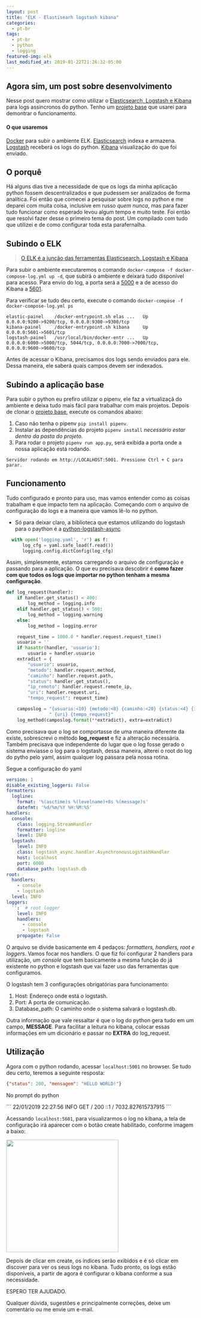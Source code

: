```yaml
---
layout: post
title: "ELK - Elastisearh logstash kibana"
categories:
  - pt-br
tags:
  - pt-br
  - python
  - logging
featured-img: elk
last_modified_at: 2019-01-22T21:26:32-05:00
---
```


## Agora sim, um post sobre desenvolvimento

Nesse post quero mostrar como utilizar o [Elasticsearch, Logstash e Kibana](https://github.com/CassioRoos/logstash) para logs assincronos do python. Tenho um [projeto base](https://github.com/CassioRoos/python-base-project) que usarei para demontrar o funcionamento.

#### O que usaremos
[Docker](https://www.docker.com/get-started) para subir o ambiente ELK.
[Elasticsearch](https://www.elastic.co/products/elasticsearch) indexa e armazena.
[Logstash](https://www.elastic.co/products/logstash) receberá os logs do python.
[Kibana](https://www.elastic.co/products/kibana) visualização do que foi enviado.

## O porquê

Há alguns dias tive a necessidade de que os logs da minha aplicação python fossem descentralizados e que pudessem ser analizados de forma analítica. Foi então que comecei a pesquisar sobre logs no python e me deparei com muita coisa, inclusive em russo *quem nunca*, mas para fazer tudo funcionar como esperado levou algum tempo e muito teste. Foi então que resolvi fazer desse o primeiro tema do post. Um compilado com tudo que utilizei e de como configurar toda esta parafernalha.

## Subindo o ELK
> [O ELK é a junção das ferramentas Elasticsearch, Logstash e Kibana](https://www.elastic.co/elk-stack)

Para subir o ambiente executaremos o comando `docker-compose -f docker-compose-log.yml up -d`, que subirá o ambiente e deixará tudo disponível para acesso. Para envio do log, a porta será a [5000](localhost:5000) e a de acesso do Kibana a [5601](localhost:5601).

Para verificar se tudo deu certo, execute o comando `docker-compose -f docker-compose-log.yml ps`

```
elastic-painel    /docker-entrypoint.sh elas ...   Up      0.0.0.0:9200->9200/tcp, 0.0.0.0:9300->9300/tcp
kibana-painel     /docker-entrypoint.sh kibana     Up      0.0.0.0:5601->5601/tcp
logstash-painel   /usr/local/bin/docker-entr ...   Up      0.0.0.0:6000->5000/tcp, 5044/tcp, 0.0.0.0:7000->7000/tcp, 0.0.0.0:9600->9600/tcp
```

Antes de acessar o Kibana, precisamos dos logs sendo enviados para ele. Dessa maneira, ele saberá quais campos devem ser indexados.

## Subindo a aplicação base

Para subir o python eu prefiro utilizar o pipenv, ele faz a virtualizaçã do ambiente e deixa tudo mais fácil para trabalhar com mais projetos. Depois de clonar o [projeto base](https://github.com/CassioRoos/python-base-project), execute os comandos abaixo:

1. Caso não tenha o pipenv `pip install pipenv`.
2. Instalar as dependências do projeto `pipenv install` _necessário estar dentro da pasta do projeto_.
3. Para rodar o projeto `pipenv run app.py`, será exibida a porta onde a nossa aplicação está rodando.

```
Servidor rodando em http://LOCALHOST:5001. Pressione Ctrl + C para parar.
```

## Funcionamento
Tudo configurado e pronto para uso, mas vamos entender como as coisas trabalham e que impacto tem na aplicação. Começando com o arquivo de configuração do logs e a maneira que vamos lê-lo no python. 

- Só para deixar claro, a biblioteca que estamos utilizando do logstash para o paython é a [python-logstash-async](https://github.com/eht16/python-logstash-async)

```python
  with open('logging.yaml', 'r') as f:
      log_cfg = yaml.safe_load(f.read())
      logging.config.dictConfig(log_cfg)
```
Assim, simplesmente, estamos carregando o arquivo de configuração e passando para a aplicação. O que eu precisava descobrir é **como fazer com que todos os logs que importar no python tenham a mesma configuração**. 

```python
def log_request(handler):
    if handler.get_status() < 400:
        log_method = logging.info
    elif handler.get_status() < 500:
        log_method = logging.warning
    else:
        log_method = logging.error

    request_time = 1000.0 * handler.request.request_time()
    usuario = ''
    if hasattr(handler, 'usuario'):
        usuario = handler.usuario
    extradict = {
        "usuario": usuario,
        "metodo": handler.request.method,
        "caminho": handler.request.path,
        "status": handler.get_status(),
        "ip_remoto": handler.request.remote_ip,
        "uri": handler.request.uri,
        "tempo_request": request_time}

    camposlog = "{usuario:<10} {metodo:<8} {caminho:<20} {status:<4} {ip_remoto:<17}" \
                " {uri} {tempo_request}"
    log_method(camposlog.format(**extradict), extra=extradict)
```
Como precisava que o log se comportasse de uma maneira diferente da existe, sobrescrevi o mêtodo **log_request** e fiz a alteração necessária. Também precisava que independente do lugar que o log fosse gerado o sistema enviasse o log para o logstash, dessa maneira, alterei o root do log do pytho pelo yaml, assim qualquer log passara pela nossa rotina. 

Segue a configuração do yaml


```yaml
version: 1
disable_existing_loggers: False
formatters:
  logline:
    format: '%(asctime)s %(levelname)+8s %(message)s'
    datefmt: '%d/%m/%Y %H:%M:%S'
handlers:
  console:
    class: logging.StreamHandler
    formatter: logline
    level: INFO
  logstash:
    level: INFO
    class: logstash_async.handler.AsynchronousLogstashHandler
    host: localhost
    port: 6000
    database_path: logstash.db
root:
  handlers: 
    - console
    - logstash
  level: INFO
loggers:
  '':  # root logger
    level: INFO
    handlers:
      - console
      - logstash
    propagate: False
```

O arquivo se divide basicamente em 4 pedaços: *formatters, handlers, root e loggers*. Vamos focar nos handlers. O que fiz foi configurar 2 handlers para utilização, um *console* que tem basicamente a mesma função do já existente no python e logstash que vai fazer uso das ferramentas que configuramos.

O logstash tem 3 configurações obrigatórias para funcionamento:

1. Host: Endereço onde está o logstash.
2. Port: A porta de comunicação.
3. Database_path: O caminho onde o sistema salvará o logstash.db.

Outra informação que vale ressaltar é que o log do python gera tudo em um campo, **MESSAGE**. Para facilitar a leitura no kibana, colocar essas informações em um dicionário e passar no **EXTRA** do log_request.

## Utilização

Agora com o python rodando, acessar `localhost:5001` no browser. Se tudo deu certo, teremos a seguinte resposta:

```json
{"status": 200, "mensagem": "HELLO WORLD!"}
```

No prompt do python 

´´´
22/01/2019 22:27:56     INFO            GET      /                    200  ::1               / 7032.827615737915
´´´

Acessando `localhost:5601`, para visualizarmos o log no kibana, a tela de configuração irá aparecer com o botão create habilitado, conforme imagem a baixo:

<img src="https://i.imgur.com/bYMHGHw.png" style="height:300px;"/>

Depois de clicar em create, os índices serão exibidos e é só clicar em discover para ver os seus logs no kibana. Tudo pronto, os logs estão disponíveis, a partir de agora é configurar o kibana conforme a sua necessidade.

ESPERO TER AJUDADO.

Qualquer dúvida, sugestões e principalmente correções, deixe um comentário ou me envie um e-mail.